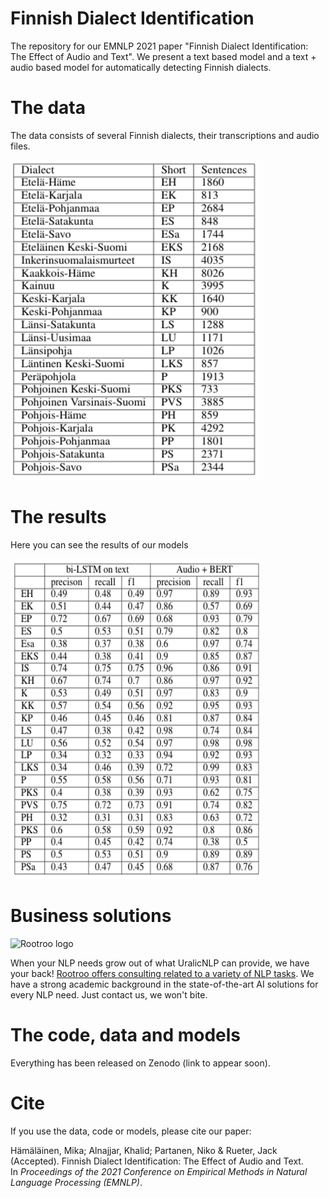 # Finnish Dialect Identification

The repository for our EMNLP 2021 paper "Finnish Dialect Identification: The Effect of Audio and Text". We present a text based model and a text + audio based model for automatically detecting Finnish dialects.

# The data

The data consists of several Finnish dialects, their transcriptions and audio files.

<img src="https://github.com/Rootroo-ltd/FinnishDialectIdentification/raw/main/data_size.png" alt="data size" width="400px" height="512px">

# The results

Here you can see the results of our models

<img src="https://github.com/Rootroo-ltd/FinnishDialectIdentification/raw/main/results.png" alt="data size" width="400px" height="512px">

# Business solutions

<img src="https://rootroo.com/cropped-logo-01-png/" alt="Rootroo logo" width="128px" height="128px">

When your NLP needs grow out of what UralicNLP can provide, we have your back! [Rootroo offers consulting related to a variety of NLP tasks](https://rootroo.com/). We have a strong academic background in the state-of-the-art AI solutions for every NLP need. Just contact us, we won't bite.

# The code, data and models

Everything has been released on Zenodo (link to appear soon).

# Cite

If you use the data, code or models, please cite our paper:

  Hämäläinen, Mika; Alnajjar, Khalid; Partanen, Niko & Rueter, Jack (Accepted). Finnish Dialect Identification: The Effect of Audio and Text. In _Proceedings of the 2021 Conference on Empirical Methods in Natural Language Processing (EMNLP)_.

